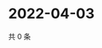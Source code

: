 # 2022-04-03

共 0 条

<!-- BEGIN WEIBO -->
<!-- 最后更新时间 Sun Apr 03 2022 00:16:12 GMT+0800 (China Standard Time) -->

<!-- END WEIBO -->
